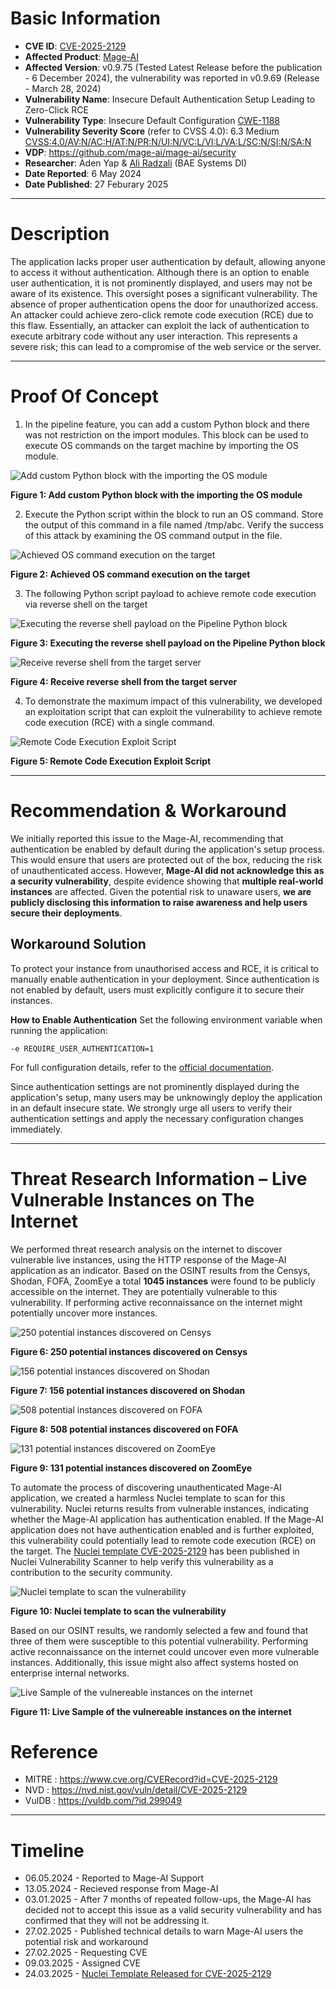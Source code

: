 # Basic Information
- **CVE ID**: [CVE-2025-2129](https://www.cve.org/CVERecord?id=CVE-2025-2129)
- **Affected Product**: [Mage-AI](https://github.com/mage-ai/mage-ai)
- **Affected Version**: v0.9.75 (Tested Latest Release before the publication - 6 December 2024), the vulnerability was reported in v0.9.69 (Release - March 28, 2024)
- **Vulnerability Name**: Insecure Default Authentication Setup Leading to Zero-Click RCE
- **Vulnerability Type**: Insecure Default Configuration [CWE-1188](https://cwe.mitre.org/data/definitions/1188.html)
- **Vulnerability Severity Score** (refer to CVSS 4.0): 6.3 Medium [CVSS:4.0/AV:N/AC:H/AT:N/PR:N/UI:N/VC:L/VI:L/VA:L/SC:N/SI:N/SA:N](https://www.first.org/cvss/calculator/4-0#CVSS:4.0/AV:N/AC:H/AT:N/PR:N/UI:N/VC:L/VI:L/VA:L/SC:N/SI:N/SA:N)
- **VDP**: https://github.com/mage-ai/mage-ai/security
- **Researcher**: Aden Yap & [Ali Radzali](https://github.com/H0j3n) (BAE Systems DI)
- **Date Reported**: 6 May 2024
- **Date Published**: 27 Feburary 2025

------------------------------
# Description
The application lacks proper user authentication by default, allowing anyone to access it without authentication. Although there is an option to enable user authentication, it is not prominently displayed, and users may not be aware of its existence. This oversight poses a significant vulnerability. The absence of proper authentication opens the door for unauthorized access. An attacker could achieve zero-click remote code execution (RCE) due to this flaw. Essentially, an attacker can exploit the lack of authentication to execute arbitrary code without any user interaction. This represents a severe risk; this can lead to a compromise of the web service or the server.

-----------------------------
# Proof Of Concept

1. In the pipeline feature, you can add a custom Python block and there was not restriction on the import modules. This block can be used to execute OS commands on the target machine by importing the OS module.

![Add custom Python block with the importing the OS module](img/1.png)

**Figure 1: Add custom Python block with the importing the OS module**

2. Execute the Python script within the block to run an OS command. Store the output of this command in a file named /tmp/abc. Verify the success of this attack by examining the OS command output in the file.

![Achieved OS command execution on the target](img/2.png)

**Figure 2: Achieved OS command execution on the target**

3. The following Python script payload to achieve remote code execution via reverse shell on the target
   
![Executing the reverse shell payload on the Pipeline Python block](img/3.png)

**Figure 3: Executing the reverse shell payload on the Pipeline Python block**

![Receive reverse shell from the target server](img/4.png)

**Figure 4: Receive reverse shell from the target server**

4. To demonstrate the maximum impact of this vulnerability, we developed an exploitation script that can exploit the vulnerability to achieve remote code execution (RCE) with a single command.

![Remote Code Execution Exploit Script](img/5.png)

**Figure 5: Remote Code Execution Exploit Script**

----------------------------
# Recommendation & Workaround


We initially reported this issue to the Mage-AI, recommending that authentication be enabled by default during the application's setup process. This would ensure that users are protected out of the box, reducing the risk of unauthenticated access. However, **Mage-AI did not acknowledge this as a security vulnerability**, despite evidence showing that **multiple real-world instances** are affected. Given the potential risk to unaware users, **we are publicly disclosing this information to raise awareness and help users secure their deployments**.

## Workaround Solution
To protect your instance from unauthorised access and RCE, it is critical to manually enable authentication in your deployment. Since authentication is not enabled by default, users must explicitly configure it to secure their instances.

**How to Enable Authentication**
Set the following environment variable when running the application:

``-e REQUIRE_USER_AUTHENTICATION=1``

For full configuration details, refer to the [official documentation](https://docs.mage.ai/production/authentication/overview).


Since authentication settings are not prominently displayed during the application's setup, many users may  be unknowingly deploy the application in an default insecure state. We strongly urge all users to verify their authentication settings and apply the necessary configuration changes immediately.

-----------------------------
# Threat Research Information – Live Vulnerable Instances on The Internet

We performed threat research analysis on the internet to discover vulnerable live instances, using the HTTP response of the Mage-AI application as an indicator. Based on the OSINT results from the Censys, Shodan, FOFA, ZoomEye a total **1045 instances** were found to be publicly accessible on the internet. They are potentially vulnerable to this vulnerability. If performing active reconnaissance on the internet might potentially uncover more instances.  

![250 potential instances discovered on Censys](img/6.png)

**Figure 6: 250 potential instances discovered on Censys**

![156 potential instances discovered on Shodan](img/7.png)

**Figure 7: 156 potential instances discovered on Shodan**

![508 potential instances discovered on FOFA](img/8.png)

**Figure 8: 508 potential instances discovered on FOFA**

![131 potential instances discovered on ZoomEye](img/9.png)

**Figure 9: 131 potential instances discovered on ZoomEye**

To automate the process of discovering unauthenticated Mage-AI application, we created a harmless Nuclei template to scan for this vulnerability. Nuclei returns results from vulnerable instances, indicating whether the Mage-AI application has authentication enabled. If the Mage-AI application does not have authentication enabled and is further exploited, this vulnerability could potentially lead to remote code execution (RCE) on the target. The [Nuclei template CVE-2025-2129](https://github.com/projectdiscovery/nuclei-templates/blob/196ed9fe70b0f5d9b312c66ffa49ccd648e56a9e/http/cves/2025/CVE-2025-2129.yaml) has been published in Nuclei Vulnerability Scanner to help verify this vulnerability as a contribution to the security community.

![Nuclei template to scan the vulnerability](img/10.png)

**Figure 10: Nuclei template to scan the vulnerability**

Based on our OSINT results, we randomly selected a few and found that three of them were susceptible to this potential vulnerability. Performing active reconnaissance on the internet could uncover even more vulnerable instances. Additionally, this issue might also affect systems hosted on enterprise internal networks.

![Live Sample of the vulnereable instances on the internet](img/11.png)

**Figure 11: Live Sample of the vulnereable instances on the internet**

# Reference
- MITRE : https://www.cve.org/CVERecord?id=CVE-2025-2129
- NVD : https://nvd.nist.gov/vuln/detail/CVE-2025-2129
- VulDB : https://vuldb.com/?id.299049
---------------------------
# Timeline
- 06.05.2024 - Reported to Mage-AI Support
- 13.05.2024 - Recieved response from Mage-AI
- 03.01.2025 - After 7 months of repeated follow-ups, the Mage-AI has decided not to accept this issue as a valid security vulnerability and has confirmed that they will not be addressing it.
- 27.02.2025 - Published technical details to warn Mage-AI users the potential risk and workaround
- 27.02.2025 - Requesting CVE
- 09.03.2025 - Assigned CVE
- 24.03.2025 - [Nuclei Template Released for CVE-2025-2129](https://github.com/projectdiscovery/nuclei-templates/blob/196ed9fe70b0f5d9b312c66ffa49ccd648e56a9e/http/cves/2025/CVE-2025-2129.yaml)
